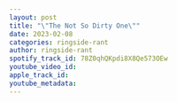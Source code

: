 ```yaml
---
layout: post
title: "\"The Not So Dirty One\""
date: 2023-02-08
categories: ringside-rant
author: ringside-rant
spotify_track_id: 78Z0qhQKpdi8X8Qe573OEw
youtube_video_id: 
apple_track_id: 
youtube_metadata: 
---
```

